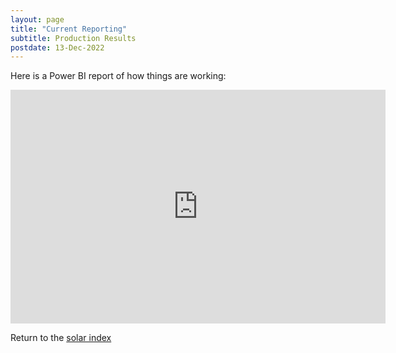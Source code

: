 ```yaml
---
layout: page
title: "Current Reporting"
subtitle: Production Results
postdate: 13-Dec-2022
---
```


Here is a Power BI report of how things are working:

<iframe title="SolarProduction - Page 1" width="600" height="373.5" src="https://app.powerbi.com/view?r=eyJrIjoiNWZhNzlhZGUtMDViMC00NDBhLTg0YjctYzc5MjRhOGRjZTk0IiwidCI6IjIzN2RhMDYxLTRmNzctNDc4Mi04ZjU1LTk0MGYxOGI5NjJmNCIsImMiOjF9" frameborder="0" allowFullScreen="true"></iframe>

Return to the [solar index](/projects/solar/solarindex)